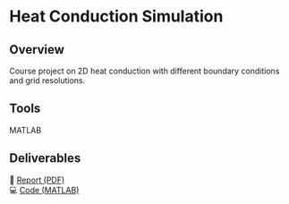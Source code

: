 # Heat Conduction Simulation

## Overview
Course project on 2D heat conduction with different boundary conditions and grid resolutions.

## Tools
MATLAB

## Deliverables
📄 [Report (PDF)](Report.pdf)  
💻 [Code (MATLAB)](conduction.m)  
